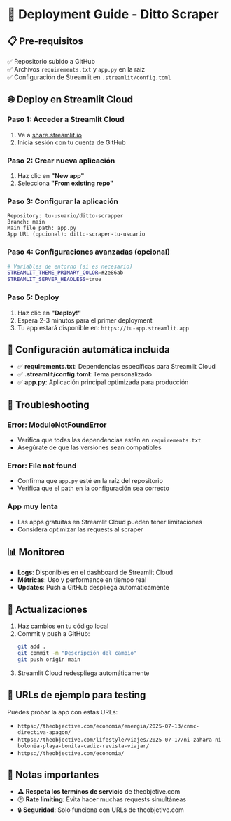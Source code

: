 # 🚀 Deployment Guide - Ditto Scraper

## 📋 Pre-requisitos

✅ Repositorio subido a GitHub  
✅ Archivos `requirements.txt` y `app.py` en la raíz  
✅ Configuración de Streamlit en `.streamlit/config.toml`  

## 🌐 Deploy en Streamlit Cloud

### Paso 1: Acceder a Streamlit Cloud
1. Ve a [share.streamlit.io](https://share.streamlit.io)
2. Inicia sesión con tu cuenta de GitHub

### Paso 2: Crear nueva aplicación
1. Haz clic en **"New app"**
2. Selecciona **"From existing repo"**

### Paso 3: Configurar la aplicación
```
Repository: tu-usuario/ditto-scrapper
Branch: main
Main file path: app.py
App URL (opcional): ditto-scraper-tu-usuario
```

### Paso 4: Configuraciones avanzadas (opcional)
```bash
# Variables de entorno (si es necesario)
STREAMLIT_THEME_PRIMARY_COLOR=#2e86ab
STREAMLIT_SERVER_HEADLESS=true
```

### Paso 5: Deploy
1. Haz clic en **"Deploy!"**
2. Espera 2-3 minutos para el primer deployment
3. Tu app estará disponible en: `https://tu-app.streamlit.app`

## 🔧 Configuración automática incluida

- ✅ **requirements.txt**: Dependencias específicas para Streamlit Cloud
- ✅ **.streamlit/config.toml**: Tema personalizado
- ✅ **app.py**: Aplicación principal optimizada para producción

## 🐛 Troubleshooting

### Error: ModuleNotFoundError
- Verifica que todas las dependencias estén en `requirements.txt`
- Asegúrate de que las versiones sean compatibles

### Error: File not found
- Confirma que `app.py` esté en la raíz del repositorio
- Verifica que el path en la configuración sea correcto

### App muy lenta
- Las apps gratuitas en Streamlit Cloud pueden tener limitaciones
- Considera optimizar las requests al scraper

## 📊 Monitoreo

- **Logs**: Disponibles en el dashboard de Streamlit Cloud
- **Métricas**: Uso y performance en tiempo real
- **Updates**: Push a GitHub despliega automáticamente

## 🔄 Actualizaciones

1. Haz cambios en tu código local
2. Commit y push a GitHub:
   ```bash
   git add .
   git commit -m "Descripción del cambio"
   git push origin main
   ```
3. Streamlit Cloud redespliega automáticamente

## 🌟 URLs de ejemplo para testing

Puedes probar la app con estas URLs:
- `https://theobjective.com/economia/energia/2025-07-13/cnmc-directiva-apagon/`
- `https://theobjective.com/lifestyle/viajes/2025-07-17/ni-zahara-ni-bolonia-playa-bonita-cadiz-revista-viajar/`
- `https://theobjective.com/economia/`

## 📝 Notas importantes

- ⚠️ **Respeta los términos de servicio** de theobjetive.com
- 🕐 **Rate limiting**: Evita hacer muchas requests simultáneas
- 🔒 **Seguridad**: Solo funciona con URLs de theobjetive.com 